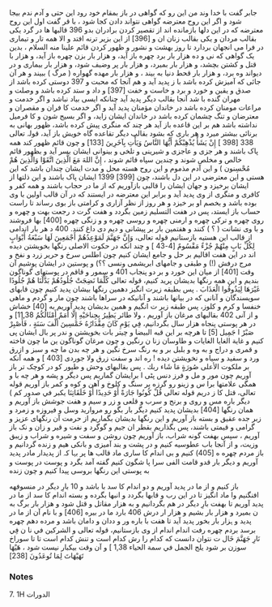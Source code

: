 جابر گفت با خدا وند من این رو که گواهی در باز بمقام خود رود این حتی و آدم ندم بیجا شود و اگر این روح معترضه گواهی نتواند دادن کجا شود ، با قر گفت اول این روح معترضه که در این دلها بازمانده اند از تقصیر کردن برادران بدو 396 قالبها ها در گرد یکی بقالب مردان و یکی بقالب زنان ان و [396] از این بزیر ترنه افتد و الا همه تار و تیماری در فرا می انجهان بردارد تا روز بهشت و نشور و ظهور کردن قائم علینا منه السلام ، بدین یک گواهی که نی و ده هزار بار برد چهره باز آید، و هزار بار بزن چهره باز آید، و هزار با قتل و کشتن بچشد، و هزار بار بمیرد، و هزار بار پر وضیف شود، و هزار بار بیماری و در دیواند وه برد، و هزار بار قحط دنیا به بیند ، و هزار بار مهده گهواره ( مرگ ) ببیند و هر آن جائی که آمیزش کرده باشد با ز پدید آید و هم آنجا که محبت و 397 دوستی کرده باشد از صدق و یقین و خورد و برد و خاست و خفت [397] و داد و ستد کرده باشد و وصلت و مهران گنده با شد آنجا بقالب دیگر پدید آید چنانکه ایسی بیاد نباشد و اگر خدمت و مراعات مومنان کرده باشد در خاندان مؤمنان پدید آید و اگر خدمت کا فران و مقصران و معترضان و تنگ چشمان کرده باشد در خاندان ایشان زاید، و اگر بسیج شون و کا فرمیل نداشته باشد هم بر این قاعده باز آید هر چند که منگری پیش کرده باشد، ظهور بهانی به برنائی بیشتر میرد و هر باری که بشود بقالب دیگر تقاعده گاه خویش باز آید، قولہ تعالی 338 [398 ] إِنْ يَشَأْ يُذْهِبْكُمْ أَيُّهَا النَّاسُ وَيَأْتِ بِآخَرِينَ [133] و چون قائم ظهور کند همه پاک باشند و هر جزی و عاجزی و شیرینی و تلخی و بینوانی ایشان بسر آید و بظهور قائم خالص و مخلص شوند و چندین سپاه قائم شوند ، إِنَّ اللهَ مَعَ الَّذِينَ اتَّقَوْا وَالَّذِينَ هُمْ مُحْسِنون ) و این آدم مذموم و این روح هسته محل و مدت ایشان چندان باشد که این هستی و این معترضی در این دل باشند، چون [399] 1399 ایشان پاک باشند و این ذلتها از ایشان برخیزد و جهان ایشان را قالبی بازآوریم که از ما در حجاب باشند و همه کفر و کافری و منگری از وی پدید آید و برابر این معترضه در ایستند که در آن قالب اولین با وی بوده باشد و بخصم او بر خیزد و هر روز از نظر آزاری و کرامتی باز بوی رساند تا راست حساب باز ایستد، پس در هفت التسلیم زمین بگردد و هفت گرت د رجعت بهت و چهره و روی چهره و ترکی چهره و ارمنی چهره و روسی چهره و و زنگی چهره [400] بها فروشند و با وی نشانت ( ؟ ) کنند و هفتمین بار بر پیشانی و دیم دی داغ کنند. 400 د هر بار اندامی از قالب این هستیه بازستانیم قوله تعالى، وَإِنَّ جَهَنَّمَ لَمَوْعِدُهُمْ أَجْمَعِينَ لَهَا سَبْعَةُ أَبْوَابٍ لِكُلِّ بَابٍ مِنْهُمْ جُزْءٌ مَقْسُومٌ [4-43 ] و چند انکه در حکوت الاصلی رنگها بخویشتن دیده اند در این هفت اقالیم بر حل و جامع ایشان کنیم چون اطلس سرخ و حریر زرد و نفخ و مرج درفش (!) و طبقی و جامهای ابریشمی ونسی ؟؟) و پوستین در ایشان پوشیم آن وقت [401] از میان این خورد و بر دو پنجاب 401 و سمور و قاقم در پوستهای گوناگون بندیم و این همه رنگها بدیشان پرید کنیم، قوله تعالی كُلَّمَا نَضِجَتْ جُلُودُهُمْ بَدَّلْنَا هُمْ جُلُودًا غَيْرَهَا لِيَذُوقُوا الْعَذَابَ . پس بطبقه زیرت انگیز دهمین رنگها بیشان پدید کنیم چون قابهای سویسندگان و آنانی که در بیانها باشند و آنانیکه در سراها باشند چون مار و گردم و ماهی خنفسا و کرم و کلوز، پس طبقه زیر ت انگیم و همین بدیشان پدید آوریم به [40] خشاش و از آنی 402 بقالبهای مرغان باز آوریم ، ولا طائر يَطِيرُ بِجِناحَيْهِ إِلَّا أُمَمٌ أَمْثَالُكُمُ 11,38] و در هر پوستی پنجاه هزار سال بگردانیم، فِي يَوْمِ كَانَ مِقْدَارُهُ خَمْسِينَ أَلْفَ سَنَةٍ ، فَأَصْبِرْ صَبْرً ا جَمِيل [5] تا هرچه بر این قبه البیضا و چیتر بات بخویشتن و ندر پر بال ایشان پی کنیم و غاية الغايا الغايات و طاوسان زنا ن رنگین و چون مرغان گوناگون ین ما چون فاخته و قمری و دراج و به وه و بلبل بر و به رنگ سرخ نگین و هر چه بدن ما چه و سبز و ازرق ورد و سفید و سیاه و نخویشتن دیده ! ره اند و سفت زرق ولا جوردی [403 ] و همه آنکه بر ملكوت الأعلى صُورَةٍ مَا شَاء ربك . پس بقالبهای وحش و طیور کو در کوچک تر باز آوریم چون مور و مل و فرز دنس پٹی ا برایشان گماریم پس دیگر و پشه و هر چه با و همگی علامتها برا س و زینو رو گرزه یر سنگ و کلوخ و آهن و کوه و کمر باز آوریم قوله تعالی، قتل کا ز دریم قوله تعالى قُلْ كُونُوا جَارَةً أَوْ حَدِيدًا أَوْ خَلَقَاتِنَا يكبر في صدور كم ) دیگر باره مس و روی و برنج و سرب و قلعی و زر و سیم و هفت جوشش باز آوریم و همان رنگها [404] بدیشان پدید کنیم دیگر بار بگو رو مروارید وسل و فیروزه و زمرد و زبر جده عقیق و بسته باز آوریم و این رنگها بدیشان بگماریم از حرمت آن رنگهای عزیز و گرامی و قیمتی باشند، پس بگذاریم بقطر ان جیم و گوگرد و نفت و قیر و زان و نک باز آوریم ، سپس بهفت گونه شراب، باز آوریم چون روشن و سفت و شیره و شراب و زیبق وزیت، و از آنجا باب عطوسیه کنیم و در پشت و بند آمیزی و بانکی هیم و زنده گردانیم و باز مردم چهره ه [405) کنیم و بی اندام کا ساری ماد قالب ها پر بہا کہ از پدیدار مادر پدید آوریم و دیگر بار قدو قامت الفی سرا پا شگون کنیم گفته آمد بگرد و پوست در پوست و به پوستی این رنگها بروسی پیدا کنیم و چون زنده   

باز کنیم و از ما در پدید آوریم و دو اندام کا سد با باشد و 10 بارِ دیگر در منسوفهه افنگنیم وا ماد انگیز تا در این رب و قابها بگردد و انبها بگرده و بسته اندام کا سد از ما در پدید آوریم تا بهفت بارِ دیگر در هم بگردانیم و به هزار مقاتل و قتل شود و هزار بار برگ به ن بمیرد و هزار بار بشیم و هزار ار درش 406 بارد ما در بیره [406] و با نام آن از ما در پدید و ہزار بار بخور پدید آید تا هفت با باره ور و ددان و دامان باشد و مرده دهم چهره برسد بردم چهره رفت اندام اندام از وی بازستانیم، قوله تعالی و الشركين في نا ن فِي نَارِ جَهَنَّمَ خَال ت نتوان دانست که کدام را رش کدام است و تنش کدام است تا تا سوراخ سوزن بر شود يلج الجمل في سمة الحياء 1,38 ] و آن وقت بیکبار نیست شود ، هَيْهَا تَهَيْهَاتَ لِمَا تُوعَدُونَ [238]

### Notes

7. 1H الدورات